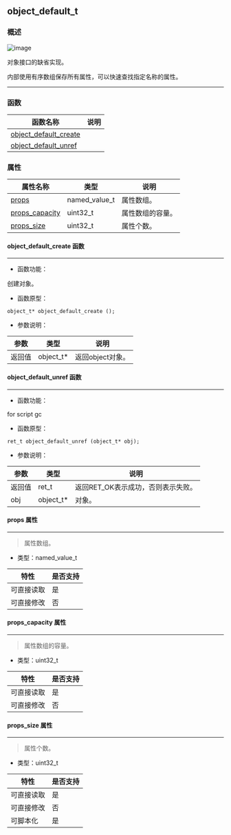 ## object\_default\_t
### 概述
![image](images/object_default_t_0.png)


 对象接口的缺省实现。

 内部使用有序数组保存所有属性，可以快速查找指定名称的属性。



----------------------------------
### 函数
<p id="object_default_t_methods">

| 函数名称 | 说明 | 
| -------- | ------------ | 
| <a href="#object_default_t_object_default_create">object\_default\_create</a> |  |
| <a href="#object_default_t_object_default_unref">object\_default\_unref</a> |  |
### 属性
<p id="object_default_t_properties">

| 属性名称 | 类型 | 说明 | 
| -------- | ----- | ------------ | 
| <a href="#object_default_t_props">props</a> | named\_value\_t | 属性数组。 |
| <a href="#object_default_t_props_capacity">props\_capacity</a> | uint32\_t | 属性数组的容量。 |
| <a href="#object_default_t_props_size">props\_size</a> | uint32\_t | 属性个数。 |
#### object\_default\_create 函数
-----------------------

* 函数功能：

> <p id="object_default_t_object_default_create">
 创建对象。






* 函数原型：

```
object_t* object_default_create ();
```

* 参数说明：

| 参数 | 类型 | 说明 |
| -------- | ----- | --------- |
| 返回值 | object\_t* | 返回object对象。 |
#### object\_default\_unref 函数
-----------------------

* 函数功能：

> <p id="object_default_t_object_default_unref">
 for script gc






* 函数原型：

```
ret_t object_default_unref (object_t* obj);
```

* 参数说明：

| 参数 | 类型 | 说明 |
| -------- | ----- | --------- |
| 返回值 | ret\_t | 返回RET\_OK表示成功，否则表示失败。 |
| obj | object\_t* | 对象。 |
#### props 属性
-----------------------
> <p id="object_default_t_props"> 属性数组。




* 类型：named\_value\_t

| 特性 | 是否支持 |
| -------- | ----- |
| 可直接读取 | 是 |
| 可直接修改 | 否 |
#### props\_capacity 属性
-----------------------
> <p id="object_default_t_props_capacity"> 属性数组的容量。




* 类型：uint32\_t

| 特性 | 是否支持 |
| -------- | ----- |
| 可直接读取 | 是 |
| 可直接修改 | 否 |
#### props\_size 属性
-----------------------
> <p id="object_default_t_props_size"> 属性个数。




* 类型：uint32\_t

| 特性 | 是否支持 |
| -------- | ----- |
| 可直接读取 | 是 |
| 可直接修改 | 否 |
| 可脚本化   | 是 |
